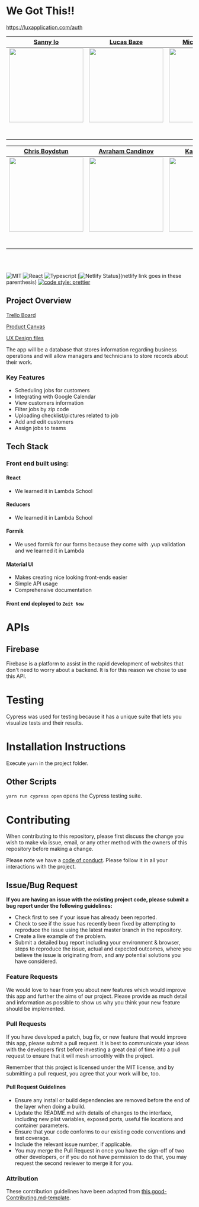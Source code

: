 # We Got This!!

https://luxapplication.com/auth

|                                                 [Sanny Io](https://github.com/sanny-io)                                                  |                                           [Lucas Baze](https://github.com/lucasbaze)                                           |                                          [Michael Demery](https://github.com/DemeryMA)                                          |                                            [Nick Interest](https://github.com/NicholasInterest1)                                             |                                    [William Vandolah](https://github.com/wvandolah)                                     |
| :--------------------------------------------------------------------------------------------------------------------------------------: | :----------------------------------------------------------------------------------------------------------------------------: | :-----------------------------------------------------------------------------------------------------------------------------: | :------------------------------------------------------------------------------------------------------------------------------------------: | :---------------------------------------------------------------------------------------------------------------------: |
|          [<img src="https://avatars0.githubusercontent.com/u/3054653?s=460&v=4" width = "200" />](https://github.com/sanny-io)           |    [<img src="https://avatars2.githubusercontent.com/u/16271037?s=460&v=4" width = "200" />](https://github.com/lucasbaze)     |     [<img src="https://avatars1.githubusercontent.com/u/52550247?s=460&v=4" width = "200" />](https://github.com/DemeryMA)      |                [<img src="https://avatars3.githubusercontent.com/u/51211229?s=460&v=4" width = "200" />](https://github.com/)                | [<img src="https://avatars0.githubusercontent.com/u/17438091?s=460&v=4" width = "200" />](https://github.com/wvandolah) |
|                              [<img src="https://github.com/favicon.ico" width="15"> ](https://github.com/)                               |                     [<img src="https://github.com/favicon.ico" width="15"> ](https://github.com/honda0306)                     |                    [<img src="https://github.com/favicon.ico" width="15"> ](https://github.com/Mister-Corn)                     |                          [<img src="https://github.com/favicon.ico" width="15"> ](https://github.com/NandoTheessen)                          |                      [<img src="https://github.com/favicon.ico" width="15"> ](https://github.com/)                      |
| [ <img src="https://static.licdn.com/sc/h/al2o9zrvru7aqj8e1x2rzsrca" width="15"> ](https://www.linkedin.com/in/sanny-sherief-85aa90120/) | [ <img src="https://static.licdn.com/sc/h/al2o9zrvru7aqj8e1x2rzsrca" width="15"> ](https://www.linkedin.com/in/lucas-bazemore) | [ <img src="https://static.licdn.com/sc/h/al2o9zrvru7aqj8e1x2rzsrca" width="15"> ](https://www.linkedin.com/in/michael-demery/) | [ <img src="https://static.licdn.com/sc/h/al2o9zrvru7aqj8e1x2rzsrca" width="15"> ](https://www.linkedin.com/in/nicholas-interest-1a0957191/) |      [ <img src="https://static.licdn.com/sc/h/al2o9zrvru7aqj8e1x2rzsrca" width="15"> ](https://www.linkedin.com/)      |

|                                              [Chris Boydstun](https://github.com/cboydstun)                                              |                                      [Avraham Candinov](https://github.com/avkan1087)                                      |                                            [Katrina Finney](https://github.com/KatrinaFinney)                                             |                                            [Nicole Adams](https://github.com/ndacode)                                             |                                         [Ian Vaughn](https://github.com/Yurimurda)                                         |
| :--------------------------------------------------------------------------------------------------------------------------------------: | :------------------------------------------------------------------------------------------------------------------------: | :---------------------------------------------------------------------------------------------------------------------------------------: | :-------------------------------------------------------------------------------------------------------------------------------: | :------------------------------------------------------------------------------------------------------------------------: |
|         [<img src="https://avatars0.githubusercontent.com/u/52934303?s=460&v=4" width = "200" />](https://github.com/cboydstun)          | [<img src="https://ca.slack-edge.com/T4JUEB3ME-UNM5RQ58E-9ae296eac1f6-512" width = "200" />](https://github.com/avkan1087) |        [<img src="https://avatars3.githubusercontent.com/u/54245714?s=460&v=4" width = "200" />](https://github.com/KatrinaFinney)        |       [<img src="https://avatars2.githubusercontent.com/u/53717338?s=460&v=4" width = "200" />](https://github.com/ndacode)       | [<img src="https://ca.slack-edge.com/T4JUEB3ME-ULP4KHE6M-59e8f1729c4e-512" width = "200" />](https://github.com/Yurimurda) |
|                          [<img src="https://github.com/favicon.ico" width="15"> ](https://github.com/cboydstun)                          |                   [<img src="https://github.com/favicon.ico" width="15"> ](https://github.com/avkan1087)                   |                        [<img src="https://github.com/favicon.ico" width="15"> ](https://github.com/KatrinaFinney)                         |                       [<img src="https://github.com/favicon.ico" width="15"> ](https://github.com/ndacode)                        |                   [<img src="https://github.com/favicon.ico" width="15"> ](https://github.com/Yurimurda)                   |
| [ <img src="https://static.licdn.com/sc/h/al2o9zrvru7aqj8e1x2rzsrca" width="15"> ](https://www.linkedin.com/in/chris-boydstun-4a990615/) |       [ <img src="https://static.licdn.com/sc/h/al2o9zrvru7aqj8e1x2rzsrca" width="15"> ](https://www.linkedin.com/)        | [ <img src="https://static.licdn.com/sc/h/al2o9zrvru7aqj8e1x2rzsrca" width="15"> ](https://www.linkedin.com/in/katrina-finney-a70b75191/) | [ <img src="https://static.licdn.com/sc/h/al2o9zrvru7aqj8e1x2rzsrca" width="15"> ](https://www.linkedin.com/in/nicoleadamsmedia/) |       [ <img src="https://static.licdn.com/sc/h/al2o9zrvru7aqj8e1x2rzsrca" width="15"> ](https://www.linkedin.com/)        |

<br>
<br>

![MIT](https://img.shields.io/packagist/l/doctrine/orm.svg)
![React](https://img.shields.io/badge/react-v16.7.0--alpha.2-blue.svg)
![Typescript](https://img.shields.io/npm/types/typescript.svg?style=flat)
[![Netlify Status](https://api.netlify.com/api/v1/badges/b5c4db1c-b10d-42c3-b157-3746edd9e81d/deploy-status)](netlify link goes in these parenthesis)
[![code style: prettier](https://img.shields.io/badge/code_style-prettier-ff69b4.svg?style=flat-square)](https://luxapplication.com/auth)

## Project Overview

[Trello Board](https://trello.com/b/0eUO2xK1/cleaning-management)

[Product Canvas](https://www.notion.so/We-Got-This-Cleaning-app-76cc96c45f8e42b39db24be87ead78f8)

[UX Design files](https://www.figma.com/file/IYZo7sHGDjXcPbXu5uf3qN/Untitled?node-id=434%3A0)

The app will be a database that stores information regarding business operations and will allow managers and technicians to store records about their work.

### Key Features

-   Scheduling jobs for customers
-   Integrating with Google Calendar
-   View customers information
-   Filter jobs by zip code
-   Uploading checklist/pictures related to job
-   Add and edit customers
-   Assign jobs to teams

## Tech Stack

### Front end built using:

#### React

-   We learned it in Lambda School

#### Reducers

-   We learned it in Lambda School

#### Formik

-   We used formik for our forms because they come with .yup validation and we learned it in Lambda

#### Material UI

-   Makes creating nice looking front-ends easier
-   Simple API usage
-   Comprehensive documentation

#### Front end deployed to `Zeit Now`

# APIs

## Firebase

Firebase is a platform to assist in the rapid development of websites that don't need to worry about a backend. It is for this reason we chose to use this API.

# Testing

Cypress was used for testing because it has a unique suite that lets you visualize tests and their results.

# Installation Instructions

Execute `yarn` in the project folder.

## Other Scripts

`yarn run cypress open` opens the Cypress testing suite.

# Contributing

When contributing to this repository, please first discuss the change you wish to make via issue, email, or any other method with the owners of this repository before making a change.

Please note we have a [code of conduct](./CODE_OF_CONDUCT.md). Please follow it in all your interactions with the project.

## Issue/Bug Request

**If you are having an issue with the existing project code, please submit a bug report under the following guidelines:**

-   Check first to see if your issue has already been reported.
-   Check to see if the issue has recently been fixed by attempting to reproduce the issue using the latest master branch in the repository.
-   Create a live example of the problem.
-   Submit a detailed bug report including your environment & browser, steps to reproduce the issue, actual and expected outcomes, where you believe the issue is originating from, and any potential solutions you have considered.

### Feature Requests

We would love to hear from you about new features which would improve this app and further the aims of our project. Please provide as much detail and information as possible to show us why you think your new feature should be implemented.

### Pull Requests

If you have developed a patch, bug fix, or new feature that would improve this app, please submit a pull request. It is best to communicate your ideas with the developers first before investing a great deal of time into a pull request to ensure that it will mesh smoothly with the project.

Remember that this project is licensed under the MIT license, and by submitting a pull request, you agree that your work will be, too.

#### Pull Request Guidelines

-   Ensure any install or build dependencies are removed before the end of the layer when doing a build.
-   Update the README.md with details of changes to the interface, including new plist variables, exposed ports, useful file locations and container parameters.
-   Ensure that your code conforms to our existing code conventions and test coverage.
-   Include the relevant issue number, if applicable.
-   You may merge the Pull Request in once you have the sign-off of two other developers, or if you do not have permission to do that, you may request the second reviewer to merge it for you.

### Attribution

These contribution guidelines have been adapted from [this good-Contributing.md-template](https://gist.github.com/PurpleBooth/b24679402957c63ec426).
